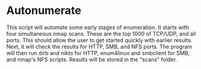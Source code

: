 # Autonumerate
This script will automate some early stages of enumeration. It starts with four simultaneous nmap scans. These are the top 1000 of TCP/UDP, and all ports. This should allow the user to get started quickly with earlier results. Next, it will check the results for HTTP, SMB, and NFS ports. The program will then run dirb and nikto for HTTP, enum4linux and smbclient for SMB, and nmap's NFS scripts. Results will be stored in the "scans" folder.
